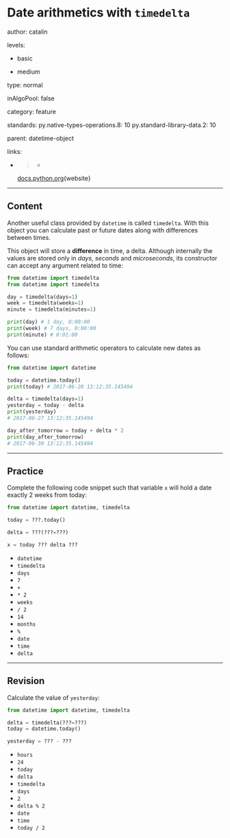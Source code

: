 # Date arithmetics with `timedelta`
author: catalin

levels:

  - basic

  - medium

type: normal

inAlgoPool: false

category: feature

standards:
  py.native-types-operations.8: 10
  py.standard-library-data.2: 10

parent: datetime-object

links:

  - >-
    [docs.python.org](https://docs.python.org/3.5/library/datetime.html#timedelta-objects){website}

---
## Content

Another useful class provided by `datetime` is called `timedelta`. With this object you can calculate past or future dates along with differences between times.

This object will store a **difference** in time, a delta. Although internally the values are stored only in *days*, *seconds* and *microseconds*, its constructor can accept any argument related to time:
```python
from datetime import timedelta
from datetime import timedelta

day = timedelta(days=1)
week = timedelta(weeks=1)
minute = timedelta(minutes=1)

print(day) # 1 day, 0:00:00
print(week) # 7 days, 0:00:00
print(minute) # 0:01:00
```

You can use standard arithmetic operators to calculate new dates as follows:
```python
from datetime import datetime

today = datetime.today()
print(today) # 2017-06-28 13:12:35.145494

delta = timedelta(days=1)
yesterday = today - delta
print(yesterday)
# 2017-06-27 13:12:35.145494

day_after_tomorrow = today + delta * 2
print(day_after_tomorrow)
# 2017-06-30 13:12:35.145494

```
---
## Practice

Complete the following code snippet such that variable `x` will hold a date exactly 2 weeks from today:
```python
from datetime import datetime, timedelta

today = ???.today()

delta = ???(???=???)

x = today ??? delta ???

```

* `datetime`
* `timedelta`
* `days`
* `7`
* `+`
* `* 2`
* `weeks`
* `/ 2`
* `14`
* `months`
* `%`
* `date`
* `time`
* `delta`

---

## Revision

Calculate the value of `yesterday`:
```python
from datetime import datetime, timedelta

delta = timedelta(???=???)
today = datetime.today()

yesterday = ??? - ???
```

* `hours`
* `24`
* `today`
* `delta`
* `timedelta`
* `days`
* `2`
* `delta % 2`
* `date`
* `time`
* `today / 2`